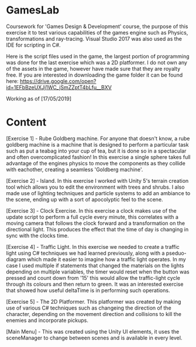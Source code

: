 # GamesLab
Coursework for 'Games Design & Development' course, the purpose of this exercise it to test various capabilities of the games engine such as Physics, transformations and ray-tracing. Visual Studio 2017 was also used as the IDE for scripting in C#.

Here is the script files used in the game, the largest portion of programming was done for the last exercise which was a 2D platformer. I do not own any of the assets in the game, however have made sure that they are royalty free. If you are interested in downloading the game folder it can be found here: https://drive.google.com/open?id=1EFbBzeUXJj1WC_jSmZZptT4bLfu__BXV

Working as of [17/05/2019]

# Content
[Exercise 1] - Rube Goldberg machine. For anyone that doesn't know, a rube goldberg machine is a machine that is designed to perform a particular task such as put a teabag into your cup of tea, but it is done so in a spectacular and often overcomplicated fashion! In this exercise a single sphere takes full advantage of the engines physics to move the components as they collide with eachother, creating a seamless 'Goldberg machine'.

[Exercise 2] - Island. In this exercise I worked with Unity 5's terrain creation tool which allows you to edit the environment with trees and shrubs. I also made use of lighting techniques and particle systems to add an ambiance to the scene, ending up with a sort of apocolyptic feel to the scene.

[Exercise 3] - Clock Exercise. In this exercise a clock makes use of the update script to perform a full cycle every minute, this correlates with a moving camera that follows the clock forward and a transformation on the directional light. This produces the effect that the time of day is changing in sync with the clocks time.

[Exercise 4] - Traffic Light. In this exercise we needed to create a traffic light using C# techniques we had learned previously, along with a pseduo-diagram which made it easier to imagine how a traffic light operates. In my case I used multiple if statements that changed the materials on the lights depending on multiple variables, the timer would reset when the button was pressed and count down from '15' this would allow the traffic-light cycle through its colours and then return to green. It was an interested exercise that showed how useful deltaTime is in performing such operations.

[Exercise 5] - The 2D Platformer. This platformer was created by making use of various C# techniques such as changeing the direction of the character, depending on the movement direction and collisions to kill the enemies and incorporate pickups.

[Main Menu] - This was created using the Unity UI elements, it uses the sceneManager to change between scenes and is available in every level.
